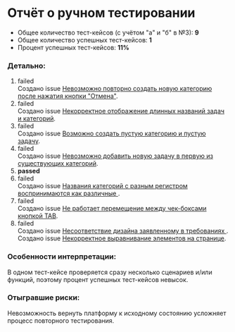 # Отчёт о ручном тестировании
- Общее количество тест-кейсов (с учётом "а" и "б" в №3): **9**
- Общее количество успешных тест-кейсов: **1**
- Процент успешных тест-кейсов: **11%**
### Детально:
1. failed <br />
Создано issue [Невозможно повторно создать новую категорию после нажатия кнопки "Отмена"](https://github.com/a-surina/oblako_test-task/issues/1).
2. failed <br />
Создано issue [Некорректное отображение длинных названий задач и категорий](https://github.com/a-surina/oblako_test-task/issues/6).
3. failed <br />
Создано issue [Возможно создать пустую категорию и пустую задачу](https://github.com/a-surina/oblako_test-task/issues/2).
4. failed <br />
Создано issue [Невозможно добавить новую задачу в первую из существующих категорий](https://github.com/a-surina/oblako_test-task/issues/3).
5. **passed**
6. failed <br />
Создано issue [Названия категорий с разным регистром воспринимаются как различные ](https://github.com/a-surina/oblako_test-task/issues/4).
7. failed <br />
Создано issue [Не работает перемещение между чек-боксами кнопкой TAB](https://github.com/a-surina/oblako_test-task/issues/5).
8. failed <br />
Создано issue [Несоответствие дизайна заявленному в требованиях ](https://github.com/a-surina/oblako_test-task/issues/8). <br />
Создано issue [Некорректное выравнивание элементов на странице](https://github.com/a-surina/oblako_test-task/issues/7).
### Особенности интерпретации:
В одном тест-кейсе проверяется сразу несколько сценариев и/или функций, поэтому процент успешных тест-кейсов невысок.
### Отыгравшие риски:
Невозможность вернуть платформу к исходному состоянию усложняет процесс повторного тестирования.
